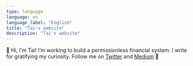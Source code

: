 ```yaml
---
type: language
language: en
language_label: "English"
title: "Tai's website"
description: "Tai's website"
---
```


👋 Hi, I'm Tai! I’m working to build a permissionless financial system. I write for gratifying my curiosity. Follow me on [Twitter](https://twitter.com/taisuke_mino) and [Medium](https://medium.com/@taisukemino) 🙂
